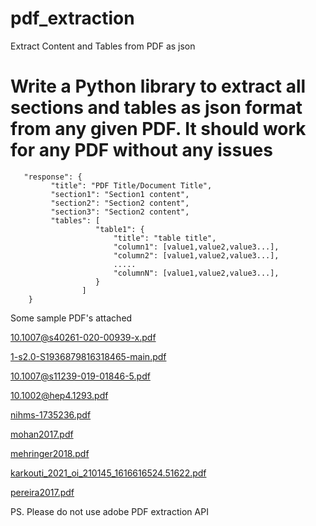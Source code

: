 # pdf_extraction
Extract Content and Tables from PDF as json

# Write a Python library to extract all sections and tables as json format from any given PDF. It should work for any PDF without any issues

 ```
    "response": {
          "title": "PDF Title/Document Title",
          "section1": "Section1 content",
          "section2": "Section2 content",
          "section3": "Section2 content",
          "tables": [
                    "table1": {
                        "title": "table title",
                        "column1": [value1,value2,value3...],
                        "column2": [value1,value2,value3...],
                        .....
                        "columnN": [value1,value2,value3...],
                    }
                 ]
     }
  ```
 
 Some sample PDF's attached

 [10.1007@s40261-020-00939-x.pdf](https://github.com/InpharmD/pdf_table_extraction/files/13479699/10.1007%40s40261-020-00939-x.1.pdf)
 
 [1-s2.0-S1936879816318465-main.pdf](https://github.com/InpharmD/pdf_table_extraction/files/13479743/1-s2.0-S1936879816318465-main.1.pdf)
 
[10.1007@s11239-019-01846-5.pdf](https://github.com/InpharmD/pdf_table_extraction/files/13479781/10.1007%40s11239-019-01846-5.pdf)

[10.1002@hep4.1293.pdf](https://github.com/InpharmD/pdf_table_extraction/files/13479780/10.1002%40hep4.1293.pdf)

[nihms-1735236.pdf](https://github.com/InpharmD/pdf_table_extraction/files/13479785/nihms-1735236.pdf)

[mohan2017.pdf](https://github.com/InpharmD/pdf_table_extraction/files/13479784/mohan2017.pdf)

[mehringer2018.pdf](https://github.com/InpharmD/pdf_table_extraction/files/13479783/mehringer2018.pdf)

[karkouti_2021_oi_210145_1616616524.51622.pdf](https://github.com/InpharmD/pdf_table_extraction/files/13479782/karkouti_2021_oi_210145_1616616524.51622.pdf)

[pereira2017.pdf](https://github.com/InpharmD/pdf_table_extraction/files/13479786/pereira2017.pdf)

PS. Please do not use adobe PDF extraction API
